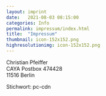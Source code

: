 ```yaml
---
layout: imprint
date:   2021-08-03 08:15:00
categories: Info
permalink: impressum/index.html
title:  "Impressum"
thumbnail: icon-152x152.png
highresolutionimg: icon-152x152.png
---
```


<!-- entry-content -->
<p>Christian Pfeiffer<br>
CAYA Postbox 474428<br>
11516 Berlin</p>
<p>Stichwort: pc-cdn</p>
<!-- .entry-content -->
